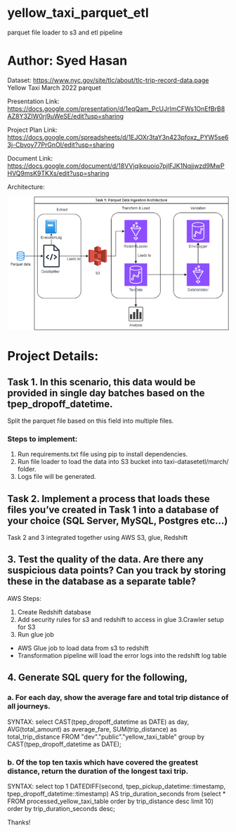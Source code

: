 # yellow_taxi_parquet_etl
parquet file loader to s3 and etl pipeline
# Author: Syed Hasan
Dataset: https://www.nyc.gov/site/tlc/about/tlc-trip-record-data.page Yellow Taxi March 2022 parquet


Presentation Link: https://docs.google.com/presentation/d/1eqQam_PcUJrImCFWs1OnEfBrB8AZ8Y3ZIW0rj9uWeSE/edit?usp=sharing


Project Plan Link: https://docs.google.com/spreadsheets/d/1EJOXr3taY3n423pfoxz_PYW5se63j-Cbvoy77PrGnOI/edit?usp=sharing


Document Link: https://docs.google.com/document/d/18VVjqikpuoio7pjlFJK1Nqjjwzd9MwPHVQ9msK9TKXs/edit?usp=sharing

Architecture:


![Alt text](/architecture.png?raw=true "Architecture")
# Project Details:
## Task 1.	In this scenario, this data would be provided in single day batches based on the tpep_dropoff_datetime.
Split the parquet file based on this field into multiple files.

### Steps to implement:
1. Run requirements.txt file using pip to install dependencies.
2. Run file loader to load the data into S3 bucket into taxi-datasetetl/march/ folder.
3. Logs file will be generated.

## Task 2.	Implement a process that loads these files you’ve created in Task 1 into a database of your choice (SQL Server, MySQL, Postgres etc…)
Task 2 and 3 integrated together using AWS S3, glue, Redshift

## 3.	Test the quality of the data. Are there any suspicious data points? Can you track by storing these in the database as a separate table?

AWS Steps:
1. Create Redshift database
2. Add security rules for s3 and redshift to access in glue
3.Crawler setup for S3
4. Run glue job
- AWS Glue job to load data from s3 to redshift
- Transformation pipeline will load the error logs into the redshift log table

## 4.	Generate SQL query for the following,

### a.	For each day, show the average fare and total trip distance of all journeys.
SYNTAX:
select CAST(tpep_dropoff_datetime as DATE) as day,
AVG(total_amount) as average_fare, SUM(trip_distance) as total_trip_distance
FROM "dev"."public"."yellow_taxi_table"
group by CAST(tpep_dropoff_datetime as DATE);

### b.	Of the top ten taxis which have covered the greatest distance, return the duration of the longest taxi trip.
SYNTAX:
select top 1 DATEDIFF(second, tpep_pickup_datetime::timestamp, tpep_dropoff_datetime::timestamp) AS trip_duration_seconds
from 
(select * 
FROM processed_yellow_taxi_table
order by trip_distance desc limit 10)
order by trip_duration_seconds desc;

Thanks!
